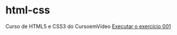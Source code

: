 # html-css
 Curso de HTML5 e CSS3 do CursoemVídeo
<a href="https://esmael-v1c.github.io/html-css/exercícios/ex001/index.html"> Executar o exercício 001</a>